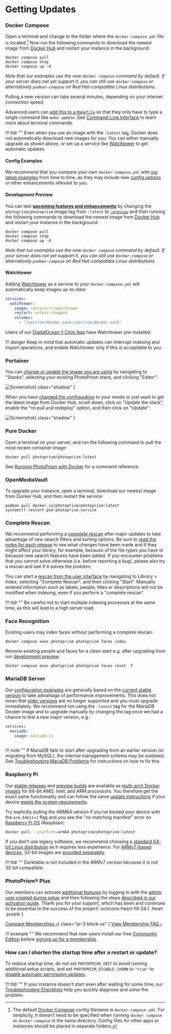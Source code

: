 # Getting Updates

### Docker Compose

Open a terminal and change to the folder where the `docker-compose.yml` file is located.[^1]
Now run the following commands to download the newest image from [Docker Hub](https://hub.docker.com/r/photoprism/photoprism/tags) and
restart your instance in the background:

```
docker compose pull
docker compose stop
docker compose up -d
```

*Note that our examples use the new `docker compose` command by default. If your server does not yet support it, you can still use `docker-compose` or alternatively `podman-compose` on Red Hat-compatible Linux distributions.*

Pulling a new version can take several minutes, depending on your internet connection speed.

Advanced users can [add this to a `Makefile`](https://dl.photoprism.app/docker/Makefile) so that they only have to type a single 
command like `make update`. See [Command-Line Interface](docker-compose.md#command-line-interface)
to learn more about terminal commands.

!!! tldr ""
    Even when you use an image with the `:latest` tag, Docker does not automatically download new images for you. You can either manually upgrade as shown above, or set up a service like [Watchtower](#watchtower) to get automatic updates.

#### Config Examples

We recommend that you compare your own `docker-compose.yml` with [our latest examples](https://dl.photoprism.app/docker/) from time to time, as they may include new [config options](config-options.md) or other enhancements relevant to you.

#### Development Preview

You can test [**upcoming features and enhancements**](https://link.photoprism.app/roadmap) by changing the `photoprism/photoprism` image tag from `:latest` to [`:preview`](https://hub.docker.com/r/photoprism/photoprism/tags?page=1&name=preview) and then running the following commands to download the newest image from [Docker Hub](https://hub.docker.com/r/photoprism/photoprism/tags) and restart your instance in the background:

```
docker compose pull
docker compose stop
docker compose up -d
```

*Note that our examples use the new `docker compose` command by default. If your server does not yet support it, you can still use `docker-compose` or alternatively `podman-compose` on Red Hat-compatible Linux distributions.*

#### Watchtower

Adding [Watchtower](https://github.com/containrrr/watchtower) as a service to your `docker-compose.yml` will
automatically keep images up-to-date:

```yaml
services:
  watchtower:
    image: containrrr/watchtower
    restart: unless-stopped
    volumes:
      - "/var/run/docker.sock:/var/run/docker.sock"
```

Users of our [DigitalOcean 1-Click App](cloud/digitalocean.md) have Watchtower pre-installed.

!!! danger
    Keep in mind that automatic updates can interrupt indexing and import operations, and enable Watchtower only if this is acceptable to you.

### Portainer

You can [change or update the image you are using](portainer/index.md) by navigating to "Stacks", selecting your existing PhotoPrism stack, and clicking "Editor":

![Screenshot](portainer/preview.png){ class="shadow" }

When you have [changed the configuration](portainer/index.md) to your needs or just want to get the latest image from Docker Hub, scroll down, click on "Update the stack", enable the "re-pull and redeploy" option, and then click on "Update":

![Screenshot](portainer/update.png){ class="shadow" }

### Pure Docker

Open a terminal on your server, and run the following command to pull the most recent container image:

```
docker pull photoprism/photoprism:latest
```

See [Running PhotoPrism with Docker](docker.md) for a command reference.

### OpenMediaVault

To upgrade your instance, open a terminal, download our newest image from Docker Hub, and then restart the service:

```
podman pull docker.io/photoprism/photoprism:latest
systemctl restart pod-photoprism.service
```

### Complete Rescan

We recommend performing a [complete rescan](../user-guide/library/originals.md#when-should-complete-rescan-be-selected) after major updates to take advantage of new search filters and sorting options. Be sure to [read the notes for each release](../release-notes.md) to see what changes have been made and if they might affect your library, for example, because of the file types you have or because new search features have been added. If you encounter problems that you cannot solve otherwise (i.e. before reporting a bug), please also try a rescan and see if it solves the problem.

You can start a [rescan from the user interface](../user-guide/library/originals.md) by navigating to *Library* > *Index*, selecting "Complete Rescan", and then clicking "Start". Manually entered information such as labels, people, titles or descriptions will not be modified when indexing, even if you perform a "complete rescan".

!!! tldr ""
    Be careful not to start multiple indexing processes at the same time, as this will lead to a high server load.

### Face Recognition

Existing users may index faces without performing a complete rescan:

```
docker compose exec photoprism photoprism faces index
```

Remove existing people and faces for a clean start e.g. after upgrading from our 
[development preview](https://docs.photoprism.app/release-notes/#development-preview):

```
docker compose exec photoprism photoprism faces reset -f
```

### MariaDB Server

Our [configuration examples](https://dl.photoprism.app/docker/) are generally based on the [current stable version](https://mariadb.com/kb/en/mariadb-server-release-dates/) to take advantage of performance improvements. This does not mean that [older versions](index.md#databases) are no longer supported and you must upgrade immediately. We recommend not using the `:latest` tag for the MariaDB Docker image and to upgrade manually by changing the tag once we had a chance to test a new major version, e.g.:

```yaml
services:
  mariadb:
    image: mariadb:11
    ...
```

!!! note ""
    If MariaDB fails to start after upgrading from an earlier version (or migrating from MySQL), the internal management schema may be outdated. See [Troubleshooting MariaDB Problems](troubleshooting/mariadb.md#version-upgrade) for instructions on how to fix this.

### Raspberry Pi

Our [stable releases](../release-notes.md) and [preview builds](updates.md#development-preview) are available as [multi-arch Docker images](https://hub.docker.com/r/photoprism/photoprism/tags) for 64-bit AMD, Intel, and ARM processors.
You therefore get the exact same functionality and can follow the same [update instructions](#docker-compose) if your device [meets the system requirements](raspberry-pi.md#system-requirements).

Try explicitly pulling the ARM64 version if you've booted your device with the `arm_64bit=1` flag and you see the "no matching manifest" error on [Raspberry Pi OS](raspberry-pi.md#raspberry-pi-os) (Raspbian):

```bash
docker pull --platform=arm64 photoprism/photoprism:latest
```

If you don't use legacy software, we recommend choosing a [standard 64-bit Linux distribution](raspberry-pi.md#modern-arm64-based-devices) as it requires less experience. For [ARMv7-based devices](raspberry-pi.md#older-armv7-based-devices), 32-bit images are [provided separately](https://hub.docker.com/r/photoprism/photoprism/tags?page=1&name=armv7).

!!! tldr ""
    Darktable is not included in the ARMv7 version because it is not 32-bit compatible.

### PhotoPrism® Plus

Our members can activate [additional features](https://link.photoprism.app/membership) by logging in with the [admin user created during setup](config-options.md#authentication) and then following the steps [described in our activation guide](https://www.photoprism.app/kb/activation). Thank you for your support, which has been and continues to be essential to the success of the project! :octicons-heart-fill-24:{ .heart .purple }

[Compare Memberships ›](https://link.photoprism.app/membership){ class="pr-3 block-xs" } [View Membership FAQ ›](https://www.photoprism.app/membership/faq) 

!!! example ""
    We recommend that new users install our free [Community Edition](index.md) before [signing up for a membership](https://link.photoprism.app/membership).

### How can I shorten the startup time after a restart or update?

To reduce startup time, do not set `PHOTOPRISM_INIT` to avoid running additional setup scripts, and set `PHOTOPRISM_DISABLE_CHOWN` to `"true"` to [disable automatic permission updates](config-options.md#docker-image).

!!! tldr ""
    If your instance doesn't start even after waiting for some time, our [Troubleshooting Checklists](troubleshooting/index.md#connection-fails) help you quickly diagnose and solve the problem.

[^1]: The default [Docker Compose](https://docs.docker.com/compose/) config filename is `docker-compose.yml`. For simplicity, it doesn't need to be specified when running `docker compose` or `docker-compose` in the same directory. Config files for other apps or instances should be placed in separate folders.

